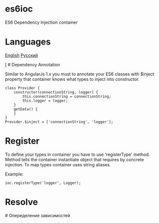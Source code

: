 # es6ioc
ES6 Dependency Injection container

# Languages

 [English](#en)
 [Русский](#ru)

[<a name="en"></a> # Dependency Annotation

Similar to AngularJs 1.x you must to annotate your ES6 classes with $inject property that container knows what types to
inject into constructor.

```
class Provider {
    constructor(connectionString, logger) {
        this.connectionString = connectionString;
        this.logger = logger;
    }
    getData() {
    }
}
Provider.$inject = ['connectionString', 'logger'];
```

# Register

To define your types in container you have to use 'registerType' method. Method tells the container instantiate object
that requires by concrete injection. To map types container uses string aliases.

Example:
```
ioc.registerType('logger', Logger);
```

# Resolve

<a name="ru"></a> # Опеределение зависимостей